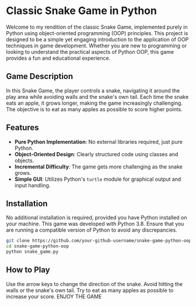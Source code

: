 # Classic Snake Game in Python

Welcome to my rendition of the classic Snake Game, implemented purely in Python using object-oriented programming (OOP) principles. This project is designed to be a simple yet engaging introduction to the application of OOP techniques in game development. Whether you are new to programming or looking to understand the practical aspects of Python OOP, this game provides a fun and educational experience.

## Game Description

In this Snake Game, the player controls a snake, navigating it around the play area while avoiding walls and the snake's own tail. Each time the snake eats an apple, it grows longer, making the game increasingly challenging. The objective is to eat as many apples as possible to score higher points.

## Features

- **Pure Python Implementation**: No external libraries required, just pure Python.
- **Object-Oriented Design**: Clearly structured code using classes and objects.
- **Incremental Difficulty**: The game gets more challenging as the snake grows.
- **Simple GUI**: Utilizes Python's `turtle` module for graphical output and input handling.

## Installation

No additional installation is required, provided you have Python installed on your machine. This game was developed with Python 3.8. Ensure that you are running a compatible version of Python to avoid any discrepancies.

```bash
git clone https://github.com/your-github-username/snake-game-python-oop.git
cd snake-game-python-oop
python snake_game.py
```

## How to Play

  Use the arrow keys to change the direction of the snake.
  Avoid hitting the walls or the snake's own tail.
  Try to eat as many apples as possible to increase your score.
  ENJOY THE GAME
  
